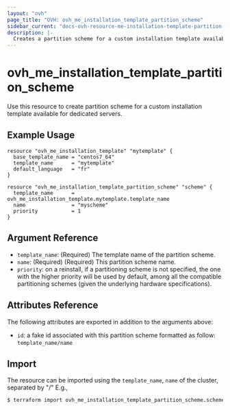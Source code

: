 ```yaml
---
layout: "ovh"
page_title: "OVH: ovh_me_installation_template_partition_scheme"
sidebar_current: "docs-ovh-resource-me-installation-template-partition-scheme-x"
description: |-
  Creates a partition scheme for a custom installation template available for dedicated servers.
---
```


# ovh_me_installation_template_partition_scheme

Use this resource to create partition scheme for a custom installation template available for dedicated servers.

## Example Usage

```hcl
resource "ovh_me_installation_template" "mytemplate" {
  base_template_name = "centos7_64"
  template_name      = "mytemplate"
  default_language   = "fr"
}

resource "ovh_me_installation_template_partition_scheme" "scheme" {
  template_name      = ovh_me_installation_template.mytemplate.template_name
  name               = "myscheme"
  priority           = 1
}
```

## Argument Reference

* `template_name`: (Required) The template name of the partition scheme.
* `name`: (Required) (Required) This partition scheme name.
* `priority`: on a reinstall, if a partitioning scheme is not specified, the one with the higher priority will be used by default, among all the compatible partitioning schemes (given the underlying hardware specifications).


## Attributes Reference

The following attributes are exported in addition to the arguments above:

* `id`: a fake id associated with this partition scheme formatted as follow: `template_name/name`

## Import

The resource can be imported using the `template_name`, `name` of the cluster, separated by "/" E.g.,

```bash
$ terraform import ovh_me_installation_template_partition_scheme.scheme template_name/name
```